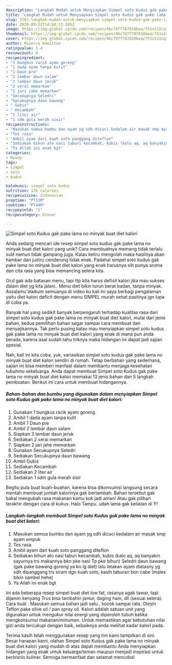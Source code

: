 ```yaml
---
description: "Langkah Mudah untuk Menyiapkan Simpel soto Kudus gak pake lama no minyak buat diet kalori Anti Gagal"
title: "Langkah Mudah untuk Menyiapkan Simpel soto Kudus gak pake lama no minyak buat diet kalori Anti Gagal"
slug: 3761-langkah-mudah-untuk-menyiapkan-simpel-soto-kudus-gak-pake-lama-no-minyak-buat-diet-kalori-anti-gagal
date: 2020-09-22T14:08:13.585Z
image: https://img-global.cpcdn.com/recipes/46c707f787010bea/751x532cq70/simpel-soto-kudus-gak-pake-lama-no-minyak-buat-diet-kalori-foto-resep-utama.jpg
thumbnail: https://img-global.cpcdn.com/recipes/46c707f787010bea/751x532cq70/simpel-soto-kudus-gak-pake-lama-no-minyak-buat-diet-kalori-foto-resep-utama.jpg
cover: https://img-global.cpcdn.com/recipes/46c707f787010bea/751x532cq70/simpel-soto-kudus-gak-pake-lama-no-minyak-buat-diet-kalori-foto-resep-utama.jpg
author: Minerva Hamilton
ratingvalue: 3.4
reviewcount: 9
recipeingredient:
- "1 bungkus racik ayam goreng"
- "1 dada ayam tanpa kulit"
- "1 Daun pre"
- "2 lembar daun salam"
- "3 lembar daun jeruk"
- "2 serai memarkan"
- "2 jari jahe memarkan"
- "Secukupnya Seledri"
- "Secukupnya daun bawang"
- " Gubis"
- " Kecambah"
- "2 liter air"
- "1 sdm gula merah sisir"
recipeinstructions:
- "Masukan semua bumbu dan ayam yg sdh dicuci kedalam air masak smp ayam empuk"
- "Tes rasa"
- "Ambil ayam dari kuah soto panggang diteflon"
- "Sediakan bihun ato nasi taburi kecambah, kubis (kalo aq, aq banyakin sayurnya trs makannya bkn pke nasi Tp pke bihun) Seledri daun bawang (gak pake bawang goreng ya kn lg diet) lalu letakan ayam diatasny yg sdh dipanggang trs siram dgn kuah soto, kasih taburan bon cabe (males bikin sambel hehe)"
- "Ya Allah ini enak bgt"
categories:
- Resep
tags:
- simpel
- soto
- kudus

katakunci: simpel soto kudus 
nutrition: 135 calories
recipecuisine: Indonesian
preptime: "PT11M"
cooktime: "PT44M"
recipeyield: "1"
recipecategory: Dinner

---
```



![Simpel soto Kudus gak pake lama no minyak buat diet kalori](https://img-global.cpcdn.com/recipes/46c707f787010bea/751x532cq70/simpel-soto-kudus-gak-pake-lama-no-minyak-buat-diet-kalori-foto-resep-utama.jpg)

Anda sedang mencari ide resep simpel soto kudus gak pake lama no minyak buat diet kalori yang unik? Cara membuatnya memang tidak terlalu sulit namun tidak gampang juga. Kalau keliru mengolah maka hasilnya akan hambar dan justru cenderung tidak enak. Padahal simpel soto kudus gak pake lama no minyak buat diet kalori yang enak harusnya sih punya aroma dan cita rasa yang bisa memancing selera kita.

Ocd gak ada batasan menu, tapi ttp kita harus defisit kalori jika mau sukses dalam diet yg kita jalani.. Menu diet bikin turun berat badan, tanpa minyak. Assalamu&#39;alaikum semuanya di video ku kali ini saya berbagi pengalaman yaitu diet kalori deficit dengan menu SIMPEL murah sehat pastinya jgn lupa di coba ya.

Banyak hal yang sedikit banyak berpengaruh terhadap kualitas rasa dari simpel soto kudus gak pake lama no minyak buat diet kalori, mulai dari jenis bahan, kedua pemilihan bahan segar sampai cara membuat dan menyajikannya. Tak perlu pusing kalau mau menyiapkan simpel soto kudus gak pake lama no minyak buat diet kalori yang enak di mana pun anda berada, karena asal sudah tahu triknya maka hidangan ini dapat jadi sajian spesial.


Nah, kali ini kita coba, yuk, variasikan simpel soto kudus gak pake lama no minyak buat diet kalori sendiri di rumah. Tetap berbahan yang sederhana, sajian ini bisa memberi manfaat dalam membantu menjaga kesehatan tubuhmu sekeluarga. Anda dapat membuat Simpel soto Kudus gak pake lama no minyak buat diet kalori memakai 13 jenis bahan dan 5 langkah pembuatan. Berikut ini cara untuk membuat hidangannya.

<!--inarticleads1-->

##### Bahan-bahan dan bumbu yang digunakan dalam menyiapkan Simpel soto Kudus gak pake lama no minyak buat diet kalori:

1. Gunakan 1 bungkus racik ayam goreng
1. Ambil 1 dada ayam tanpa kulit
1. Ambil 1 Daun pre
1. Ambil 2 lembar daun salam
1. Siapkan 3 lembar daun jeruk
1. Sediakan 2 serai memarkan
1. Siapkan 2 jari jahe memarkan
1. Gunakan Secukupnya Seledri
1. Sediakan Secukupnya daun bawang
1. Ambil  Gubis
1. Sediakan  Kecambah
1. Sediakan 2 liter air
1. Sediakan 1 sdm gula merah sisir


Begitu pula buat buah-buahan, karena bisa dikonsumsi langsung secara mentah membuat jumlah kalorinya gak bertambah. Bahan tersebut gak bakal mengubah rasa makanan kamu kok jadi aman! Atau gak pilihan terakhir dengan cara di kukus. Halo Tampu. udah lama gak keliatan di Y! 

<!--inarticleads2-->

##### Langkah-langkah membuat Simpel soto Kudus gak pake lama no minyak buat diet kalori:

1. Masukan semua bumbu dan ayam yg sdh dicuci kedalam air masak smp ayam empuk
1. Tes rasa
1. Ambil ayam dari kuah soto panggang diteflon
1. Sediakan bihun ato nasi taburi kecambah, kubis (kalo aq, aq banyakin sayurnya trs makannya bkn pke nasi Tp pke bihun) Seledri daun bawang (gak pake bawang goreng ya kn lg diet) lalu letakan ayam diatasny yg sdh dipanggang trs siram dgn kuah soto, kasih taburan bon cabe (males bikin sambel hehe)
1. Ya Allah ini enak bgt


Ini ada beberapa resep simpel buat diet low fat, rasanya agak tawar, tapi dijamin kenyang Trus bisa tambahin jamur, daging ham, dll (sesuai selera). Cara buat : Masukan semua bahan jadi satu , kocok sampai rata. Olesin Teflon pake olive oil / pan spray oil. Kalori adalah satuan unit yang digunakan untuk mengukur nilai energi yang diperoleh tubuh ketika mengkonsumsi makanan/minuman. Untuk memastikan agar kebutuhan nilai gizi anda tercukupi dengan baik, sebaiknya anda melihat kadar kalori pada. 

Terima kasih telah menggunakan resep yang tim kami tampilkan di sini. Besar harapan kami, olahan Simpel soto Kudus gak pake lama no minyak buat diet kalori yang mudah di atas dapat membantu Anda menyiapkan hidangan yang enak untuk keluarga/teman maupun menjadi inspirasi untuk berbisnis kuliner. Semoga bermanfaat dan selamat mencoba!
